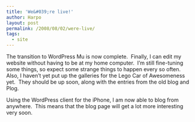 ```yaml
---
title: 'We&#039;re live!'
author: Harpo
layout: post
permalink: /2008/08/02/were-live/
tags:
  - site
---
```

The transition to WordPress Mu is now complete.  Finally, I can edit my website without having to be at my home computer.  I&#8217;m still fine-tuning some things, so expect some strange things to happen every so often.  Also, I haven&#8217;t yet put up the galleries for the Lego Car of Awesomeness yet.  They should be up soon, along with the entries from the old blog and Plog.

Using the WordPress client for the iPhone, I am now able to blog from anywhere.  This means that the blog page will get a lot more interesting very soon.